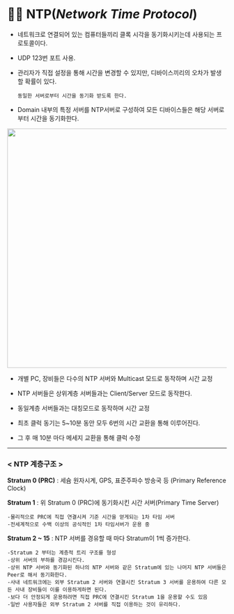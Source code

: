 # 👨‍💻 NTP(_Network Time Protocol_)
* 네트워크로 연결되어 있는 컴퓨터들끼리 클록 시각을 동기화시키는데 사용되는 프로토콜이다.

* UDP 123번 포트 사용.

* 관리자가 직접 설정을 통해 시간을 변경할 수 있지만, 디바이스끼리의 오차가 발생할 확률이 있다.

      동일한 서버로부터 시간을 동기화 받도록 한다.

* Domain 내부의 특정 서버를 NTP서버로 구성하여 모든 디바이스들은 해당 서버로부터 시간을 동기화한다.

<img src="https://user-images.githubusercontent.com/62328584/105272979-bf480400-5bdd-11eb-94f2-95791e819d98.JPG" width="750px" height="550px"></img><br/>

* 개별 PC, 장비들은 다수의 NTP 서버와 Multicast 모드로 동작하며 시간 교정

* NTP 서버들은 상위계층 서버들과는 Client/Server 모드로 동작한다.

* 동일계층 서버들과는 대칭모드로 동작하며 시간 교정

* 최초 클럭 동기는 5~10분 동안 모두 6번의 시간 교환을 통해 이루어진다.

* 그 후 매 10분 마다 메세지 교환을 통해 클럭 수정
- - -

### **< NTP 계층구조  >**

**Stratum 0 (PRC)** : 세슘 원자시계, GPS, 표준주파수 방송국 등 (Primary Reference Clock)

**Stratum 1** : 위 Stratum 0 (PRC)에 동기화시킨 시간 서버(Primary Time Server)

    -물리적으로 PRC에 직접 연결시켜 기준 시간을 얻게되는 1차 타임 서버
    -전세계적으로 수백 이상의 공식적인 1차 타임서버가 운용 중

**Stratum 2 ~ 15** : NTP 서버를 경유할 때 마다 Stratum이 1씩 증가한다.

    -Stratum 2 부터는 계층적 트리 구조를 형성
    -상위 서버의 부하를 경감시킨다.
    -상위 NTP 서버와 동기화된 하나의 NTP 서버와 같은 Stratum에 있는 나머지 NTP 서버들은 Peer로 해서 동기화한다. 
    -사내 네트워크에는 외부 Stratum 2 서버와 연결시킨 Stratum 3 서버를 운용하여 다른 모든 사내 장비들이 이를 이용하게하면 된다.
    -보다 더 안정되게 운용하려면 직접 PRC에 연결시킨 Stratum 1을 운용할 수도 있음
    -일반 사용자들은 외부 Stratum 2 서버를 직접 이용하는 것이 유리하다.
